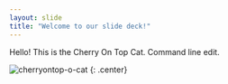 ```yaml
---
layout: slide
title: "Welcome to our slide deck!"
---
```


Hello! This is the Cherry On Top Cat. Command line edit. 

![cherryontop-o-cat](https://octodex.github.com/images/cherryontop-o-cat.png)
{: .center}
